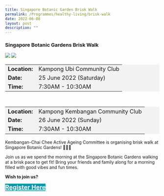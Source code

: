 ```yaml
---
title: Singapore Botanic Garden Brisk Walk
permalink: /Programmes/healthy-living/brisk-walk
date: 2022-06-08
layout: post
description: ""
---
```

### Singapore Botanic Gardens Brisk Walk ###

![](/images/Programmes%20(June%202022)/KUCC%20Briskwalk%20(1).png) ![](/images/Programmes%20(June%202022)/KKCC%20Briskwalk%20(1).png)

<table  style="font-size:130%; background-color:#f2f2f2">
	<tbody>
		<tr>
			 <td><b>Location:</b></td><td>Kampong  Ubi Community Club </td>
		</tr>
		<tr>
		 <td><b>Date:</b> </td><td>25 June 2022 (Saturday)</td>
		</tr>
		<tr>
			<td> <b>Time:</b> </td><td> 7:30AM - 10:30AM</td>
		</tr>
	</tbody>
</table>

<table align="right"> <table  style="font-size:130%; background-color:#f2f2f2">
	<tbody>
		<tr>
			 <td><b>Location:</b></td><td>Kampong Kembangan Community Club</td>
		</tr>
		<tr>
		 <td><b>Date:</b> </td><td>26 June 2022 (Sunday)</td>
		</tr>
		<tr>
			<td> <b>Time:</b> </td><td> 7:30AM - 10:30AM</td>
		</tr>
	</tbody>
</table>

<div>
	<p>
Kembangan-Chai Chee Active Ageing Committee is organising brisk walk at Singapore Botanic Gardens! 🌸🌺🌼</p>
	<p>Join us as we spend the morning at the Singapore Botanic Gardens walking at a brisk pace to get fit! Bring your friends and family along for a morning filled with good vibes and fun times.</p>
</div>

<p><b>Wish to join us?</b></p>
<div>
	<a href="http://www.go.gov.sg/Kkccfamilyfunwalk " style="font-size:20px; width:35%; height:60px; background-color:#0899AA; color:white" class="bp-button"><b>Register Here</b></a>
</div>